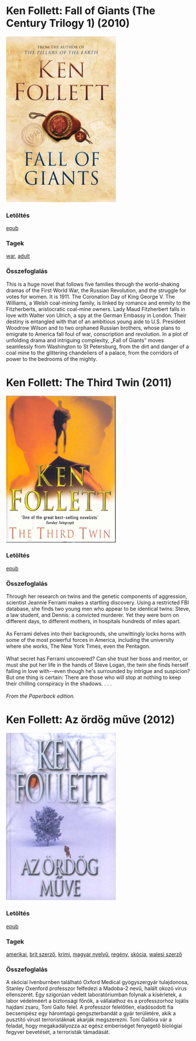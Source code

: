 # <a name="id_1641">Ken Follett: Fall of Giants (The Century Trilogy 1) (2010)</a>
<img src="https://github.com/BercziSandor/calibre_lib/raw/main/libs/main/Ken%20Follett/Fall%20of%20Giants%20%281641%29/cover.jpg" alt="cover" width="300"/>

### Letöltés
[epub](https://github.com/BercziSandor/calibre_lib/raw/main/libs/main/Ken%20Follett/Fall%20of%20Giants%20%281641%29/Fall%20of%20Giants%20-%20Ken%20Follett.epub)

### Tagek
[war](https://github.com/berczisandor/calibre_lib/blob/main/libs/main/tags/war.md), [adult](https://github.com/berczisandor/calibre_lib/blob/main/libs/main/tags/adult.md)

### Összefoglalás
<div>
<p>This is a huge novel that follows five families through the world-shaking dramas of the First World War, the Russian Revolution, and the struggle for votes for women. It is 1911. The Coronation Day of King George V. The Williams, a Welsh coal-mining family, is linked by romance and enmity to the Fitzherberts, aristocratic coal-mine owners. Lady Maud Fitzherbert falls in love with Walter von Ulrich, a spy at the German Embassy in London. Their destiny is entangled with that of an ambitious young aide to U.S. President Woodrow Wilson and to two orphaned Russian brothers, whose plans to emigrate to America fall foul of war, conscription and revolution. In a plot of unfolding drama and intriguing complexity, „Fall of Giants” moves seamlessly from Washington to St Petersburg, from the dirt and danger of a coal mine to the glittering chandeliers of a palace, from the corridors of power to the bedrooms of the mighty.</p></div>


# <a name="id_1640">Ken Follett: The Third Twin (2011)</a>
<img src="https://github.com/BercziSandor/calibre_lib/raw/main/libs/main/Ken%20Follett/The%20Third%20Twin%20%281640%29/cover.jpg" alt="cover" width="300"/>

### Letöltés
[epub](https://github.com/BercziSandor/calibre_lib/raw/main/libs/main/Ken%20Follett/The%20Third%20Twin%20%281640%29/The%20Third%20Twin%20-%20Ken%20Follett.epub)

### Összefoglalás
<p>Through her research on twins and the genetic components of aggression, scientist Jeannie Ferrami makes a startling discovery. Using a restricted FBI database, she finds two young men who appear to be identical twins: Steve, a law student, and Dennis: a convicted murderer. Yet they were born on different days, to different mothers, in hospitals hundreds of miles apart.<br><br>As Ferrami delves into their backgrounds, she unwittingly locks horns with some of the most powerful forces in America, including the university where she works, The New York Times, even the Pentagon. <br><br>What secret has Ferrami uncovered? Can she trust her boss and mentor, or must she put her life in the hands of Steve Logan, the twin she finds herself falling in love with--even though he's surrounded by intrigue and suspicion? But one thing is certain: There are those who will stop at nothing to keep their chilling conspiracy in the shadows. . . .<br><br><i>From the Paperback edition.</i></p>


# <a name="id_807">Ken Follett: Az ördög műve (2012)</a>
<img src="https://github.com/BercziSandor/calibre_lib/raw/main/libs/main/Ken%20Follett/Az%20ordog%20muve%20%28807%29/cover.jpg" alt="cover" width="300"/>

### Letöltés
[epub](https://github.com/BercziSandor/calibre_lib/raw/main/libs/main/Ken%20Follett/Az%20ordog%20muve%20%28807%29/Az%20ordog%20muve%20-%20Ken%20Follett.epub)

### Tagek
[amerikai](https://github.com/berczisandor/calibre_lib/blob/main/libs/main/tags/amerikai.md), [brit szerző](https://github.com/berczisandor/calibre_lib/blob/main/libs/main/tags/brit%20szerz%c5%91.md), [krimi](https://github.com/berczisandor/calibre_lib/blob/main/libs/main/tags/krimi.md), [magyar nyelvű](https://github.com/berczisandor/calibre_lib/blob/main/libs/main/tags/magyar%20nyelv%c5%b1.md), [regény](https://github.com/berczisandor/calibre_lib/blob/main/libs/main/tags/reg%c3%a9ny.md), [skócia](https://github.com/berczisandor/calibre_lib/blob/main/libs/main/tags/sk%c3%b3cia.md), [walesi szerző](https://github.com/berczisandor/calibre_lib/blob/main/libs/main/tags/walesi%20szerz%c5%91.md)

### Összefoglalás
<div>
<p>A skóciai Ivenburnben található Oxford Medical gyógyszergyár tulajdonosa, Stanley Oxenford professzor felfedezi a Madoba-2 nevű, halált okozó vírus ellenszerét. Egy szigorúan védett laboratóriumban folynak a kísérletek, a labor védelméért a biztonsági főnök, a vállalathoz és a professzorhoz lojális hajdani zsaru, Toni Gallo felel. A professzor felelőtlen, eladósodott fia becsempész egy háromtagú gengszterbandát a gyár területére, akik a pusztító vírust terroristáknak akarják megszerezni. Toni Gallóra vár a feladat, hogy megakadályozza az egész emberiséget fenyegető biológiai fegyver bevetését, a terroristák támadását.</p></div>


